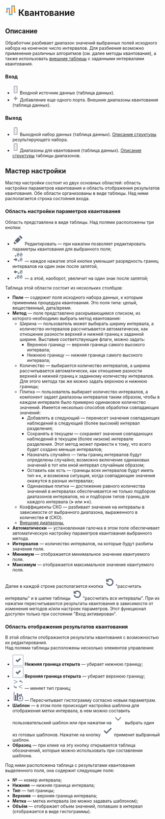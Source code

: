 # ![ ](../../images/icons/components/binning_default.svg) Квантование

## Описание

Обработчик разбивает диапазон значений выбранных полей исходного набора на конечное число интервалов. Для разбиения возможно применение различных алгоритмов (см. далее методы квантования), а также использовать [внешние таблицы](./quantization/outdoor-ranges.md) с заданными интервалами квантования.

### Вход

* ![ ](../../images/icons/ports/input_table_inactive.svg) Входной источник данных (таблица данных).
* ![ ](../../images/icons/ports/add_inactive.svg) Добавление еще одного порта. Внешние диапазоны квантования (таблица данных).

### Выход

* ![ ](../../images/icons/ports/output_table_inactive.svg) Выходной набор данных (таблица данных). [Описание структуры](./quantization/calculated-columns.md) результирующего набора.
* ![ ](../../images/icons/ports/output_table_inactive.svg) Диапазоны для квантования (таблица данных). [Описание структуры](./quantization/ranges-quantization.md) таблицы диапазонов.

## Мастер настройки

Мастер настройки состоит из двух основных областей:  область настройки параметров квантования  и область  отображения результатов квантования. Обе области организованы в виде таблицы. Над ними располагается строка состояния входа.

### Область настройки параметров квантования

Область представлена в виде таблицы. Над полями расположены три кнопки:

* ![ ](../../images/icons/toolbar-controls/edit_default.svg) Редактировать — при нажатии позволяет редактировать параметры квантования для выбранного поля;
* ![ ](../../images/icons/toolbar-controls/dec-decimal-places-count_default.svg) — каждое нажатие этой кнопки уменьшит разрядность границ интервалов на один знак после запятой,
* ![ ](../../images/icons/toolbar-controls/inc-decimal-places-count_default.svg) — а этой, наоборот, увеличит на один знак после запятой;

Таблица этой области состоит из нескольких столбцов:

* **Поле** — содержит поля исходного набора данных, к которым применима процедура квантования. Это поля типа: целый, вещественный,  дата/время.
* **Метод** — поле представлено раскрывающимся списком, из которого необходимо выбрать метод квантования:
  * Ширина — пользователь может выбирать ширину интервала, а количество интервалов рассчитывается автоматически, как отношение разности верхней и нижней границ к заданной ширине. Выставив соответствующие флаги, можно задать:
    * Верхнюю границу — верхняя граница самого высокого интервала;
    * Нижнюю границу — нижняя граница самого высокого интервала;
  * Количество — выбирается количество интервалов, а ширина рассчитывается автоматически, как отношение разности верхней и нижней границ к заданному количеству интервалов. Для этого метода так же можно задать верхнюю и нижнюю границы;
  * Плитка — пользователь выбирает количество интервалов, а компонент задает диапазоны интервалов таким образом, чтобы в каждом интервале было примерно одинаковое количество значений. Имеется несколько способов обработки совпадающих значений:
    * Добавлять в следующий — перенесет значения совпадающих наблюдений в следующий (более высокий) интервал разделения;
    * Сохранять в текущем — сохраняет значения совпадающих наблюдений в текущем (более низком) интервале разделения. Этот метод может привести к тому, что всего будет создано меньше интервалов;
    * Назначать случайно — типы границ интервалов будут определены случайно; возможно включение одинаковых значений в тот или иной интервал случайным образом;
    * Оставить как есть — границы всех интервалов будут иметь тип **>=**, и возможна ситуация, когда совпадающие значения окажутся в разных интервалах;
    * Одинаковые плитки — достижение равного количества значений в интервалах обеспечивается не только подбором диапазонов интервалов, но и подбором типов границ для каждого интервала (**>** или **>=**).
  * Коэффициенты СКО — разбивает значения на интервалы в зависимости от выбранного диапазона, выраженного в количестве **σ** (СКО).
  * [Внешние диапазоны.](./quantization/outdoor-ranges.md)
* **Автоматически** — установленная галочка в этом поле обеспечивает автоматическую настройку параметров квантования выбранного метода.
* **Интервалов** — количество интервалов, на которые будут разбиты значения поля.
* **Минимум** — отображается минимальное значение квантуемого поля.
* **Максимум** — отображается максимальное значение квантуемого поля.

Далее в каждой строке  располагается кнопка ![ ](../../images/icons/toolbar-controls/refresh_default.svg)"рассчитать интервалы" и в шапке таблицы ![ ](../../images/icons/toolbar-controls/refresh_default.svg)"рассчитать все интервалы". При их нажатии пересчитываются результаты квантования в зависимости от изменения методов и/или настроек параметров. Этот функционал доступен только при состоянии "Вход активирован".

### Область  отображения результатов квантования

В этой области отображаются результаты квантования с возможностью их редактирования.  
Над полями таблицы расположены несколько элементов управления:

* ![ ](../../images/icons/checkbox-states/checked_default.svg) **Нижняя граница открыта** — убирает нижнюю границу;
* ![ ](../../images/icons/checkbox-states/checked_default.svg) **Верхняя граница открыта** — убирает верхнюю границу;
* ![ ](../../images/icons/toolbar-controls/invert-bound-type_default.svg) — меняет тип границ;
* ![ ](../../images/icons/toolbar-controls/calculate-barchart_default.svg) — Пересчитывает гистограмму согласно новым параметрам.
* **Шаблон** — в этом поле происходит настройка шаблона для отображения метки интервала, в нем можно составить пользовательский шаблон или при нажатии на ![ ](../../images/icons/toolbar-controls/down_default.svg) выбрать один из готовых шаблонов. Нажатие на кнопку ![ ](../../images/icons/toolbar-controls/apply_default.svg) применит выбранный шаблон.
* **Образец** — при клике на эту кнопку открывается таблица обозначений, которые можно использовать при составлении шаблона.

Под ними расположена таблица с результатами квантования выделенного поля, она содержит следующие поля:

* **№** — номер интервала;
* **Нижняя** — нижняя граница интервала;
* **Тип** — тип границы;
* **Верхняя** — верхняя граница интервала;
* **Метка** — метка интервала (ее можно задавать шаблоном);
* **Объём** — отображает объем значений, попавших в интервал (отображается в виде гистограммы).
